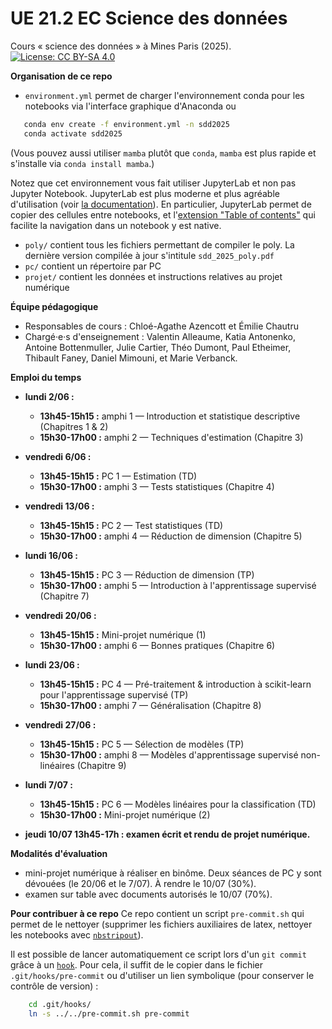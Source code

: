 # UE 21.2 EC Science des données
Cours « science des données » à Mines Paris (2025). [![License: CC BY-SA 4.0](https://img.shields.io/badge/License-CC%20BY--SA%204.0-lightgrey.svg)](http://creativecommons.org/licenses/by-sa/4.0/)

__Organisation de ce repo__
* `environment.yml` permet de charger l'environnement conda pour les notebooks via l'interface graphique d'Anaconda ou 
```bash
   conda env create -f environment.yml -n sdd2025
   conda activate sdd2025
```

(Vous pouvez aussi utiliser `mamba` plutôt que `conda`, `mamba` est plus rapide et s'installe via `conda install mamba`.)

Notez que cet environnement vous fait utiliser JupyterLab et non pas Jupyter Notebook. JupyterLab est plus moderne et plus agréable d'utilisation (voir [la documentation](https://jupyterlab.readthedocs.io/en/stable/)). En particulier, JupyterLab permet de copier des cellules entre notebooks, et l'[extension "Table of contents"](https://github.com/jupyterlab/jupyterlab-toc/blob/master/toc.gif) qui facilite la navigation dans un notebook y est native.
* `poly/` contient tous les fichiers permettant de compiler le poly. La dernière version compilée à jour s'intitule `sdd_2025_poly.pdf`
* `pc/` contient un répertoire par PC
* `projet/` contient les données et instructions relatives au projet numérique

__Équipe pédagogique__
* Responsables de cours : Chloé-Agathe Azencott et Émilie Chautru
* Chargé·e·s d'enseignement : Valentin Alleaume, Katia Antonenko, Antoine Bottenmuller, Julie Cartier, Théo Dumont, Paul Etheimer, Thibault Faney, Daniel Mimouni, et Marie Verbanck.

__Emploi du temps__
* __lundi 2/06 :__ 
  * __13h45-15h15 :__ amphi 1 — Introduction et statistique descriptive (Chapitres 1 & 2)
  * __15h30-17h00 :__ amphi 2 — Techniques d'estimation (Chapitre 3)

* __vendredi 6/06 :__
  * __13h45-15h15 :__ PC 1 — Estimation (TD)
  * __15h30-17h00 :__ amphi 3 — Tests statistiques (Chapitre 4)

* __vendredi 13/06 :__
  * __13h45-15h15 :__ PC 2 — Test statistiques (TD)
  * __15h30-17h00 :__ amphi 4 — Réduction de dimension (Chapitre 5)

* __lundi 16/06 :__
  * __13h45-15h15 :__ PC 3 — Réduction de dimension (TP)
  * __15h30-17h00 :__ amphi 5 — Introduction à l'apprentissage supervisé (Chapitre 7)

* __vendredi 20/06 :__
  * __13h45-15h15 :__ Mini-projet numérique (1)
  * __15h30-17h00 :__ amphi 6 — Bonnes pratiques (Chapitre 6)

* __lundi 23/06 :__
  * __13h45-15h15 :__ PC 4 — Pré-traitement & introduction à scikit-learn pour l'apprentissage supervisé (TP)
  * __15h30-17h00 :__ amphi 7 — Généralisation (Chapitre 8)

* __vendredi 27/06 :__
  * __13h45-15h15 :__ PC 5 — Sélection de modèles (TP)
  * __15h30-17h00 :__ amphi 8 — Modèles d'apprentissage supervisé non-linéaires (Chapitre 9) 

* __lundi 7/07 :__
  * __13h45-15h15 :__ PC 6 — Modèles linéaires pour la classification (TD)
  * __15h30-17h00 :__ Mini-projet numérique (2)

* __jeudi 10/07 13h45-17h : examen écrit et rendu de projet numérique.__

__Modalités d'évaluation__
* mini-projet numérique à réaliser en binôme. Deux séances de PC y sont dévouées (le 20/06 et le 7/07). À rendre le 10/07 (30%).
* examen sur table avec documents autorisés le 10/07 (70%).

__Pour contribuer à ce repo__
Ce repo contient un script `pre-commit.sh` qui permet de le nettoyer (supprimer les fichiers auxiliaires de latex, nettoyer les notebooks avec [`nbstripout`](https://pypi.org/project/nbstripout/)).

Il est possible de lancer automatiquement ce script lors d'un `git commit` grâce à un [`hook`](https://githooks.com/). Pour cela, il suffit de le copier dans le fichier `.git/hooks/pre-commit` ou d'utiliser un lien symbolique (pour conserver le contrôle de version) :
```bash
    cd .git/hooks/
    ln -s ../../pre-commit.sh pre-commit
```
